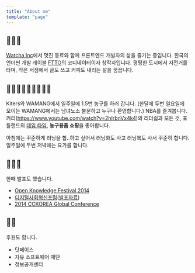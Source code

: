 ```yaml
---
title: "About me"
template: "page"
---
```


## 👨🏻‍💻
[Watcha Inc]("http://www.frograms.com/")에서 멋진 동료와 함께 프론트엔드 개발자의 삶을 즐기는 중입니다. 한국의 언더씬 개발 레이블 [FTTO](https://ftto.kr)의 코디네이터이자 창작자입니다. 평평한 도시에서 자전거를 타며, 작은 서점에서 글도 쓰고 커피도 내리는 삶을 꿈꿉니다.

## ⛹🏻‍♂️🧘🏻‍♂️🏃🏻‍♂️
Kiters와 WAMANG에서 일주일에 1.5번 농구를 하러 갑니다. (한달에 두번 일요일에 모이는 WAMANG에서는 남녀노소 불문하고 누구나 환영합니다.) NBA를 즐겨봅니다. 커리(https://www.youtube.com/watch?v=2hIrbnVx4k4)의 리더쉽과 모든 것, 포틀랜드의 [데임 타임](https://www.youtube.com/watch?v=ESQSecp036I), **농구용품 쇼핑**을 좋아합니다.

아침에는 꾸준하게 러닝을 합..하고 싶어서 러닝화도 사고 러닝복도 사서 꾸준히 합니다. 일주일에 두번 저녁에는 요가를 합니다. 

## 👨🏻‍🏫
한때 발표도 했습니다.

* [Open Knowledge Festival 2014](https://pad.okfn.org/p/Open_Government_Data_updates_from_around_the_world)
* [디지털사회혁신포럼](https://www.flickr.com/photos/wowcckorea/sets/72157645888886555/)([발표자료](https://www.slideshare.net/codenamu/civic-hacker-37302167))
* [2014 CCKOREA Global Conference](http://2014con.cckorea.org/program/3/hacking-the-city-with-technology/)

## 👏🏻
후원도 합니다.

* 닷페이스
* 자유 소프트웨어 재단
* 정보공개센터

